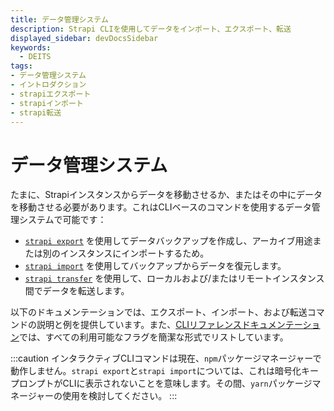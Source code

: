 ```yaml
---
title: データ管理システム
description: Strapi CLIを使用してデータをインポート、エクスポート、転送
displayed_sidebar: devDocsSidebar
keywords: 
  - DEITS
tags:
- データ管理システム
- イントロダクション
- strapiエクスポート
- strapiインポート
- strapi転送
---
```


# データ管理システム

たまに、Strapiインスタンスからデータを移動させるか、またはその中にデータを移動させる必要があります。これはCLIベースのコマンドを使用するデータ管理システムで可能です：

- [`strapi export`](/dev-docs/data-management/export) を使用してデータバックアップを作成し、アーカイブ用途または別のインスタンスにインポートするため。
- [`strapi import`](/dev-docs/data-management/import) を使用してバックアップからデータを復元します。
- [`strapi transfer`](/dev-docs/data-management/transfer) を使用して、ローカルおよび/またはリモートインスタンス間でデータを転送します。

以下のドキュメンテーションでは、エクスポート、インポート、および転送コマンドの説明と例を提供しています。また、[CLIリファレンスドキュメンテーション](/dev-docs/cli#strapi-export)では、すべての利用可能なフラグを簡潔な形式でリストしています。

:::caution
インタラクティブCLIコマンドは現在、`npm`パッケージマネージャーで動作しません。`strapi export`と`strapi import`については、これは暗号化キープロンプトがCLIに表示されないことを意味します。その間、`yarn`パッケージマネージャーの使用を検討してください。
:::
